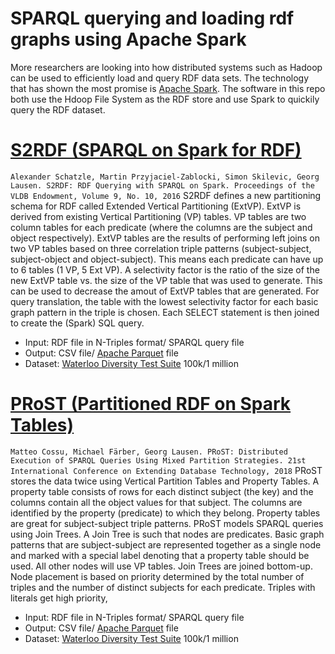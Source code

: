 # SPARQL querying and loading rdf graphs using Apache Spark
More researchers are looking into how distributed systems such as Hadoop can be used to efficiently load and query RDF data sets.  The technology that has shown the most promise is [Apache Spark](https://spark.apache.org/).  The software in this repo both use the Hdoop File System as the RDF store and use Spark to quickily query the RDF dataset.

# [S2RDF (SPARQL on Spark for RDF)](https://github.com/aschaetzle/S2RDF)
`Alexander Schatzle, Martin Przyjaciel-Zablocki, Simon Skilevic, Georg Lausen. S2RDF: RDF Querying with SPARQL on Spark. Proceedings of the VLDB Endowment, Volume 9, No. 10, 2016`
S2RDF defines a new partitioning schema for RDF called Extended Vertical Partitioning (ExtVP).  ExtVP is derived from existing Vertical Partitioning (VP) tables. VP tables are two column tables for each predicate (where the columns are the subject and object respectively). ExtVP tables are the results of performing left joins on two VP tables based on three correlation triple patterns (subject-subject, subject-object and object-subject).  This means each predicate can have up to 6 tables (1 VP, 5 Ext VP).  A selectivity factor is the ratio of the size of the new ExtVP table vs. the size of the VP table that was used to generate.  This can be used to decrease the amout of ExtVP tables that are generated.  For query translation, the table with the lowest selectivity factor for each basic graph pattern in the triple is chosen. Each SELECT statement is then joined to create the (Spark) SQL query.

- Input: RDF file in N-Triples format/ SPARQL query file
- Output: CSV file/ [Apache Parquet](https://parquet.apache.org/) file
- Dataset: [Waterloo Diversity Test Suite](https://dsg.uwaterloo.ca/watdiv/) 100k/1 million


# [PRoST (Partitioned RDF on Spark Tables)](https://github.com/tf-dbis-uni-freiburg/PRoST#prost-partitioned-rdf-on-spark-tables)
`Matteo Cossu, Michael Färber, Georg Lausen. PRoST: Distributed Execution of SPARQL Queries Using Mixed Partition Strategies. 21st International Conference on Extending Database Technology, 2018`
PRoST stores the data twice using Vertical Partition Tables and Property Tables.  A property table consists of rows for each distinct subject (the key) and the columns contain all the object values for that subject.  The columns are identified by the property (predicate) to which they belong.  Property tables are great for subject-subject triple patterns.  PRoST models SPARQL queries using Join Trees.  A Join Tree is such that nodes are predicates.  Basic graph patterns that are subject-subject are represented together as a single node and marked with a special label denoting that a property table should be used.  All other nodes will use VP tables.  Join Trees are joined bottom-up.  Node placement is based on priority determined by the total number of triples and the number of distinct subjects for each predicate.  Triples with literals get high priority,

- Input: RDF file in N-Triples format/ SPARQL query file
- Output: CSV file/ [Apache Parquet](https://parquet.apache.org/) file
- Dataset: [Waterloo Diversity Test Suite](https://dsg.uwaterloo.ca/watdiv/) 100k/1 million
